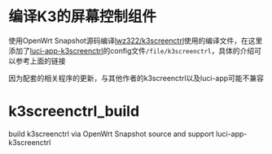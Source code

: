 # 编译K3的屏幕控制组件

使用OpenWrt Snapshot源码编译[lwz322/k3screenctrl](https://github.com/lwz322/k3screenctrl)使用的编译文件，在这里添加了[luci-app-k3screenctrl](https://github.com/lwz322/luci-app-k3screenctrl)的config文件`/file/k3screenctrl`，具体的介绍可以参考上面的链接

因为配套的相关程序的更新，与其他作者的k3screenctrl以及luci-app可能不兼容

# k3screenctrl_build

 build k3screenctrl via OpenWrt Snapshot source and support luci-app-k3screenctrl
